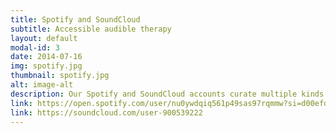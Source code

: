 ```yaml
---
title: Spotify and SoundCloud
subtitle: Accessible audible therapy
layout: default
modal-id: 3
date: 2014-07-16
img: spotify.jpg
thumbnail: spotify.jpg
alt: image-alt
description: Our Spotify and SoundCloud accounts curate multiple kinds of free, easily accessible audible therapy.
link: https://open.spotify.com/user/nu0ywdqiq561p49sas97rqmmw?si=d00efd0969c949f5
link: https://soundcloud.com/user-900539222
---
```

